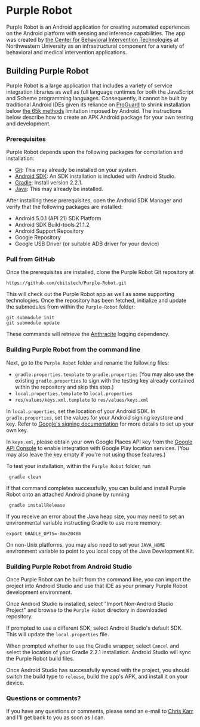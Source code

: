 Purple Robot
====================

Purple Robot is an Android application for creating automated experiences on the Android platform with sensing and inference capabilities. The app was created by [the Center for Behavioral Intervention Technologies](http://cbits.northwestern.edu) at Northwestern University as an infrastructural component for a variety of behavioral and medical intervention applications.


## Building Purple Robot

Purple Robot is a large application that includes a variety of service integration libraries as well as full language runtimes for both the JavaScript and Scheme programming languages. Consequently, it cannot be built by traditional Android IDEs given its reliance on [ProGuard](http://proguard.sourceforge.net/) to shrink installation below [the 65k methods](https://code.google.com/p/android/issues/detail?id=58008) limitation imposed by Android. The instructions below describe how to create an APK Android package for your own testing and development.

### Prerequisites

Purple Robot depends upon the following packages for compilation and installation:

* [Git](http://git-scm.com/): This may already be installed on your system.
* [Android SDK](http://developer.android.com/sdk/index.html): An SDK installation is included with Android Studio.
* [Gradle](http://www.gradle.org/): Install version 2.2.1.
* [Java](http://www.oracle.com/technetwork/java/index.html): This may already be installed.

After installing these prerequisites, open the Android SDK Manager and verify that the following packages are installed:

* Android 5.0.1 (API 21) SDK Platform
* Android SDK Build-tools 21.1.2
* Android Support Repository
* Google Repository
* Google USB Driver (or suitable ADB driver for your device)

### Pull from GitHub

Once the prerequisites are installed, clone the Purple Robot Git repository at

    https://github.com/cbitstech/Purple-Robot.git
  
This will check out the Purple Robot app as well as some supporting technologies. Once the repository has been fetched, initialize and update the submodules from within the `Purple-Robot` folder:

    git submodule init
    git submodule update

These commands will retrieve the [Anthracite](https://github.com/cbitstech/anthracite-clients-android) logging dependency.

### Building Purple Robot from the command line

Next, go to the `Purple Robot` folder and rename the following files:

* `gradle.properties.template` to `gradle.properties` (You may also use the existing `gradle.properties` to sign with the testing key already contained within the repository and skip this step.)
* `local.properties.template` to `local.properties`
* `res/values/keys.xml.template` to `res/values/keys.xml`
    
In `local.properties`, set the location of your Android SDK. In `gradle.properties`, set the values for your Android signing keystore and key. Refer to [Google's signing documentation](http://developer.android.com/tools/publishing/app-signing.html) for more details to set up your own key.

In `keys.xml`, please obtain your own Google Places API key from the [Google API Console](https://code.google.com/apis/console/?pli=1) to enable integration with Google Play location services. (You may also leave the key empty if you're not using those features.)

To test your installation, within the `Purple Robot` folder, run

     gradle clean
    
If that command completes successfully, you can build and install Purple Robot onto an attached Android phone by running

     gradle installRelease
    
If you receive an error about the Java heap size, you may need to set an environmental variable instructing Gradle to use more memory:

    export GRADLE_OPTS=-Xmx2048m
    
On non-Unix platforms, you may also need to set your `JAVA_HOME` environment variable to point to you local copy of the Java Development Kit.

### Building Purple Robot from Android Studio

Once Purple Robot can be built from the command line, you can import the project into Android Studio and use that IDE as your primary Purple Robot development environment.

Once Android Studio is installed, select "Import Non-Android Studio Project" and browse to the `Purple Robot` directory in downloaded repository.

If prompted to use a different SDK, select Android Studio's default SDK. This will update the `local.properties` file.

When prompted whether to use the Gradle wrapper, select `Cancel` and select the location of your Gradle 2.2.1 installation. Android Studio will sync the Purple Robot build files.

Once Android Studio has successfully synced with the project, you should switch the build type to `release`, build the app's APK, and install it on your device.


### Questions or comments?

If you have any questions or comments, please send an e-mail to [Chris Karr](mailto:c-karr@northwestern.edu) and I'll get back to you as soon as I can.
